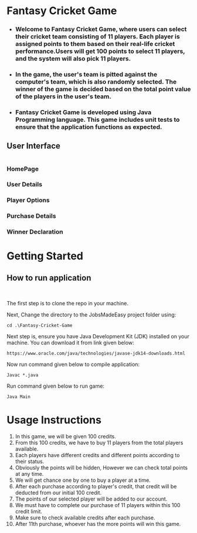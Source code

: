 # **Fantasy Cricket Game**

- ### Welcome to Fantasy Cricket Game, where users can select their cricket team consisting of 11 players. Each player is assigned points to them based on their real-life cricket performance.Users will get 100 points to select 11 players, and the system will also pick 11 players.
- ### In the game, the user's team is pitted against the computer's team, which is also randomly selected. The winner of the game is decided based on the total point value of the players in the user's team.
- ### Fantasy Cricket Game is developed using Java Programming language. This game includes unit tests to ensure that the application functions as expected.

## **User Interface**

#

### HomePage

### User Details

### Player Options

### Purchase Details

### Winner Declaration

# **Getting Started**

## How to run application

<br/>

The first step is to clone the repo in your machine.

Next, Change the directory to the JobsMadeEasy project folder using:

```
cd .\Fantasy-Cricket-Game
```

Next step is, ensure you have Java Development Kit (JDK) installed on your machine. You can download it from link given below:

```
https://www.oracle.com/java/technologies/javase-jdk14-downloads.html
```

Now run command given below to compile application:

```
Javac *.java
```

Run command given below to run game:

```
Java Main
```

# Usage Instructions

1. In this game, we will be given 100 credits.
2. From this 100 credits, we have to buy 11 players from the total players available.
3. Each players have different credits and different points according to their status.
4. Obviously the points will be hidden, However we can check total points at any time.
5. We will get chance one by one to buy a player at a time.
6. After each purchase according to player's credit, that credit will be deducted from our initial 100 credit.
7. The points of our selected player will be added to our account.
8. We must have to complete our purchase of 11 players within this 100 credit limit.
9. Make sure to check available credits after each purchase.
10. After 11th purchase, whoever has the more points will win this game.
